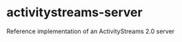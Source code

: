 activitystreams-server
======================

Reference implementation of an ActivityStreams 2.0 server
